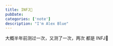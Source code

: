```yaml
---
title: INFJ🧐
pubDate:
categories: ['note']
description: "I'm Alex Blue"
---
```


大概半年前测过一次，又测了一次，两次 都是 INFJ🧐
